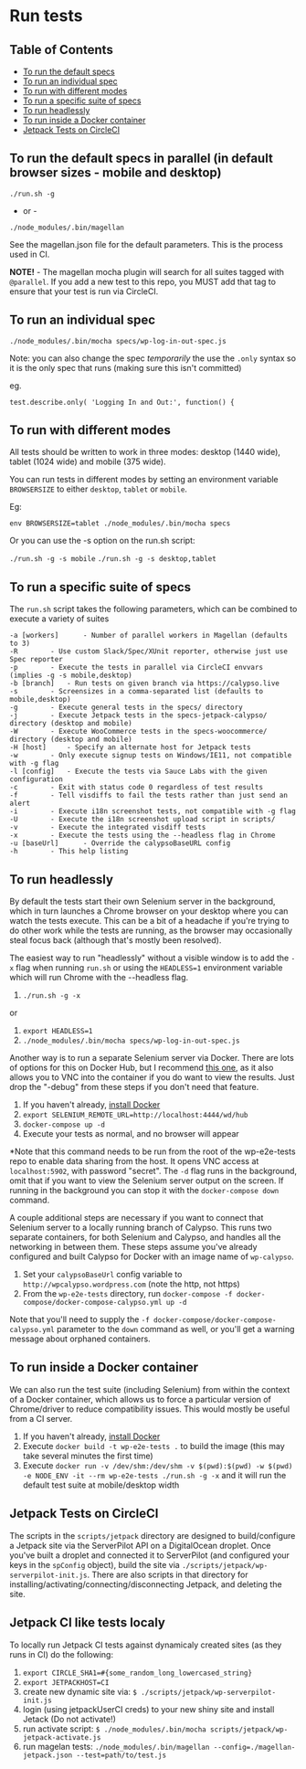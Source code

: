 # Run tests

## Table of Contents
  - [To run the default specs](#to-run-the-default-specs-in-parallel-in-default-browser-sizes---mobile-and-desktop)
  - [To run an individual spec](#to-run-an-individual-spec)
  - [To run with different modes](#to-run-with-different-modes)
  - [To run a specific suite of specs](#to-run-a-specific-suite-of-specs)
  - [To run headlessly](#to-run-headlessly)
  - [To run inside a Docker container](#to-run-inside-a-docker-container)
  - [Jetpack Tests on CircleCI](#jetpack-tests-on-circleci)
  
  

## To run the default specs in parallel (in default browser sizes - mobile and desktop)

`./run.sh -g`

- or -

`./node_modules/.bin/magellan`

See the magellan.json file for the default parameters.  This is the process used in CI.

**NOTE!** - The magellan mocha plugin will search for all suites tagged with `@parallel`.  If you add a new test to this repo, you MUST add that tag to ensure that your test is run via CircleCI.

## To run an individual spec

`./node_modules/.bin/mocha specs/wp-log-in-out-spec.js`

Note: you can also change the spec _temporarily_ the use the <code>.only</code> syntax so it is the only spec that runs (making sure this isn't committed)

eg.

`test.describe.only( 'Logging In and Out:', function() {`

## To run with different modes
All tests should be written to work in three modes: desktop (1440 wide), tablet (1024 wide) and mobile (375 wide).

You can run tests in different modes by setting an environment variable `BROWSERSIZE` to either `desktop`, `tablet` or `mobile`.

Eg:

`env BROWSERSIZE=tablet ./node_modules/.bin/mocha specs`

Or you can use the -s option on the run.sh script:

`./run.sh -g -s mobile`
`./run.sh -g -s desktop,tablet`


## To run a specific suite of specs

The `run.sh` script takes the following parameters, which can be combined to execute a variety of suites
```
-a [workers]	  - Number of parallel workers in Magellan (defaults to 3)
-R		  - Use custom Slack/Spec/XUnit reporter, otherwise just use Spec reporter
-p 		  - Execute the tests in parallel via CircleCI envvars (implies -g -s mobile,desktop)
-b [branch]	  - Run tests on given branch via https://calypso.live
-s		  - Screensizes in a comma-separated list (defaults to mobile,desktop)
-g		  - Execute general tests in the specs/ directory
-j 		  - Execute Jetpack tests in the specs-jetpack-calypso/ directory (desktop and mobile)
-W		  - Execute WooCommerce tests in the specs-woocommerce/ directory (desktop and mobile)
-H [host]	  - Specify an alternate host for Jetpack tests
-w		  - Only execute signup tests on Windows/IE11, not compatible with -g flag
-l [config]	  - Execute the tests via Sauce Labs with the given configuration
-c		  - Exit with status code 0 regardless of test results
-f		  - Tell visdiffs to fail the tests rather than just send an alert
-i		  - Execute i18n screenshot tests, not compatible with -g flag
-U		  - Execute the i18n screenshot upload script in scripts/
-v		  - Execute the integrated visdiff tests
-x		  - Execute the tests using the --headless flag in Chrome
-u [baseUrl]	  - Override the calypsoBaseURL config
-h		  - This help listing
```

## To run headlessly

By default the tests start their own Selenium server in the background, which in turn launches a Chrome browser on your desktop where you can watch the tests execute.  This can be a bit of a headache if you're trying to do other work while the tests are running, as the browser may occasionally steal focus back (although that's mostly been resolved).

The easiest way to run "headlessly" without a visible window is to add the `-x` flag when running `run.sh` or using the `HEADLESS=1` environment variable which will run Chrome with the --headless flag.
1. `./run.sh -g -x` 

or 
1. `export HEADLESS=1`
1. `./node_modules/.bin/mocha specs/wp-log-in-out-spec.js`

  
Another way is to run a separate Selenium server via Docker.  There are lots of options for this on Docker Hub, but I recommend [this one](https://hub.docker.com/r/selenium/standalone-chrome-debug/), as it also allows you to VNC into the container if you do want to view the results.  Just drop the "-debug" from these steps if you don't need that feature.

1. If you haven't already, [install Docker](https://docs.docker.com/engine/installation/)
1. `export SELENIUM_REMOTE_URL=http://localhost:4444/wd/hub`
1. `docker-compose up -d`
1. Execute your tests as normal, and no browser will appear

*Note that this command needs to be run from the root of the wp-e2e-tests repo to enable data sharing from the host.  It opens VNC access at `localhost:5902`, with password "secret".  The `-d` flag runs in the background, omit that if you want to view the Selenium server output on the screen.  If running in the background you can stop it with the `docker-compose down` command.

A couple additional steps are necessary if you want to connect that Selenium server to a locally running branch of Calypso.  This runs two separate containers, for both Selenium and Calypso, and handles all the networking in between them.  These steps assume you've already configured and built Calypso for Docker with an image name of `wp-calypso`.

1. Set your `calypsoBaseUrl` config variable to `http://wpcalypso.wordpress.com` (note the http, not https)
1. From the `wp-e2e-tests` directory, run `docker-compose -f docker-compose/docker-compose-calypso.yml up -d`

Note that you'll need to supply the `-f docker-compose/docker-compose-calypso.yml` parameter to the `down` command as well, or you'll get a warning message about orphaned containers.

## To run inside a Docker container
We can also run the test suite (including Selenium) from within the context of a Docker container, which allows us to force a particular version of Chrome/driver to reduce compatibility issues.  This would mostly be useful from a CI server.

1. If you haven't already, [install Docker](https://docs.docker.com/engine/installation/)
1. Execute `docker build -t wp-e2e-tests .` to build the image (this may take several minutes the first time)
1. Execute `docker run -v /dev/shm:/dev/shm -v $(pwd):$(pwd) -w $(pwd) -e NODE_ENV -it --rm wp-e2e-tests ./run.sh -g -x` and it will run the default test suite at mobile/desktop width

## Jetpack Tests on CircleCI
The scripts in the `scripts/jetpack` directory are designed to build/configure a Jetpack site via the ServerPilot API on a DigitalOcean droplet.  Once you've built a droplet and connected it to ServerPilot (and configured your keys in the `spConfig` object), build the site via `./scripts/jetpack/wp-serverpilot-init.js`.  There are also scripts in that directory for installing/activating/connecting/disconnecting Jetpack, and deleting the site.

## Jetpack CI like tests localy

To locally run Jetpack CI tests against dynamicaly created sites (as they runs in CI) do the following:

1. `export CIRCLE_SHA1=#{some_random_long_lowercased_string}`
1. `export JETPACKHOST=CI`
1. create new dynamic site via: `$ ./scripts/jetpack/wp-serverpilot-init.js`
1. login (using jetpackUserCI creds) to your new shiny site and install Jetack (Do not activate!)
1. run activate script: `$ ./node_modules/.bin/mocha scripts/jetpack/wp-jetpack-activate.js`
1. run magelan tests: `./node_modules/.bin/magellan --config=./magellan-jetpack.json --test=path/to/test.js`
